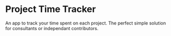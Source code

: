 # Project Time Tracker

An app to track your time spent on each project. 
The perfect simple solution for consultants or independant contributors. 